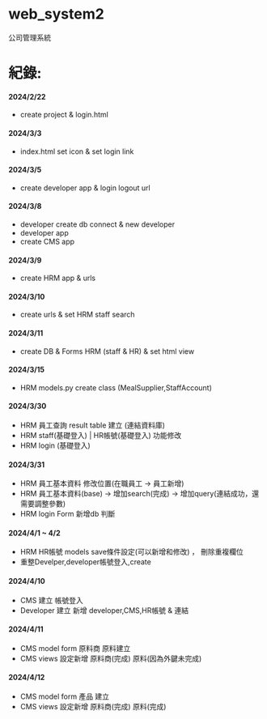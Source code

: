 # web_system2
公司管理系統

紀錄:
======
#### 2024/2/22
* create project & login.html
#### 2024/3/3
* index.html set icon & set login link
#### 2024/3/5
* create developer app & login logout url
#### 2024/3/8
* developer create db connect & new developer
* developer app 
* create CMS app
#### 2024/3/9 
* create HRM app & urls
#### 2024/3/10
* create urls & set HRM staff search
#### 2024/3/11
* create DB & Forms HRM (staff & HR) & set html view 
#### 2024/3/15
* HRM models.py create class (MealSupplier,StaffAccount)

#### 2024/3/30
* HRM 員工查詢 result table 建立 (連結資料庫)
* HRM staff(基礎登入) | HR帳號(基礎登入) 功能修改 
* HRM login (基礎登入)

#### 2024/3/31
* HRM 員工基本資料 修改位置(在職員工 -> 員工新增)
* HRM 員工基本資料(base) -> 增加search(完成) -> 增加query(連結成功，還需要調整參數) 
* HRM login Form 新增db 判斷

#### 2024/4/1 ~ 4/2 
* HRM HR帳號 models save條件設定(可以新增和修改) ， 刪除重複欄位
* 重整Develper,developer帳號登入,create 

#### 2024/4/10 
* CMS 建立 帳號登入
* Developer 建立 新增 developer,CMS,HR帳號 & 連結

#### 2024/4/11
* CMS model form 原料商 原料建立
* CMS views 設定新增 原料商(完成) 原料(因為外鍵未完成)

#### 2024/4/12
* CMS model form 產品 建立
* CMS views 設定新增 原料商(完成) 原料(完成)
